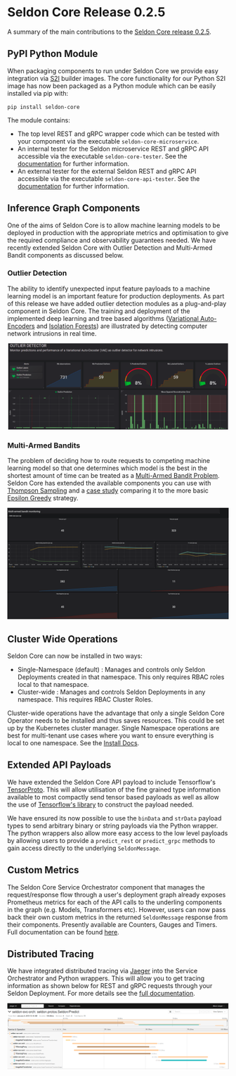 # Seldon Core Release 0.2.5

A summary of the main contributions to the [Seldon Core release 0.2.5](https://github.com/SeldonIO/seldon-core/releases/tag/v0.2.5).

## PyPI Python Module

When packaging components to run under Seldon Core we provide easy integration via [S2I](https://github.com/openshift/source-to-image) builder images. The core functionality for our Python S2I image has now been packaged as a Python module which can be easily installed via pip with:

```
pip install seldon-core
```

The module contains:

 * The top level REST and gRPC wrapper code which can be tested with your component via the executable ```seldon-core-microservice```.
 * An internal tester for the Seldon microservice REST and gRPC API accessible via the executable ```seldon-core-tester```. See the [documentation](https://github.com/SeldonIO/seldon-core/blob/master/docs/api-testing.md#microservice-api-tester) for further information.
 * An external tester for the external Seldon REST and gRPC API  accessible via the executable ```seldon-core-api-tester```. See the [documentation](https://github.com/SeldonIO/seldon-core/blob/master/docs/api-testing.md#seldon-core-api-tester) for further information.

## Inference Graph Components
One of the aims of Seldon Core is to allow machine learning models to be deployed in production with the appropriate metrics and optimisation to give the required compliance and observability guarantees needed. We have recently extended Seldon Core with Outlier Detection and Multi-Armed Bandit components as discussed below.

### Outlier Detection
The ability to identify unexpected input feature payloads to a machine learning model is an important feature for production deployments. As part of this release we have added outlier detection modules as a plug-and-play component in Seldon Core. The training and deployment of the implemented deep learning and tree based algorithms ([Variational Auto-Encoders](https://github.com/SeldonIO/seldon-core/tree/master/components/outlier-detection/vae) and [Isolation Forests](https://github.com/SeldonIO/seldon-core/tree/master/components/outlier-detection/isolation-forest)) are illustrated by detecting computer network intrusions in real time.

![outlier dashboard](./outlier-detection-dashboard.png)

### Multi-Armed Bandits

The problem of deciding how to route requests to competing machine learning model so that one determines which model is the best in the shortest amount of time can be treated as a [Multi-Armed Bandit Problem](https://en.wikipedia.org/wiki/Multi-armed_bandit). Seldon Core has extended the available components you can use with [Thompson Sampling](https://github.com/SeldonIO/seldon-core/tree/master/components/routers/thompson-sampling) and a [case study](https://github.com/SeldonIO/seldon-core/blob/master/components/routers/case_study/credit_card_default.ipynb) comparing it to the more basic [Epsilon Greedy](https://github.com/SeldonIO/seldon-core/tree/master/components/routers/epsilon-greedy) strategy.

![mab dashbaord](./mab-dashboard.png)

## Cluster Wide Operations
Seldon Core can now be installed in two ways:

 * Single-Namespace (default) : Manages and controls only Seldon Deployments created in that namespace. This only requires RBAC roles local to that namespace.
 * Cluster-wide : Manages and controls Seldon Deployments in any namespace. This requires RBAC Cluster Roles.

Cluster-wide operations have the advantage that only a single Seldon Core Operator needs to be installed and thus saves resources. This could be set up by the Kubernetes cluster manager. Single Namespace operations are best for multi-tenant use cases where you want to ensure everything is local to one namespace. See the [Install Docs](https://github.com/SeldonIO/seldon-core/blob/master/docs/install.md).

## Extended API Payloads

We have extended the Seldon Core API payload to include Tensorflow's [TensorProto](https://github.com/SeldonIO/seldon-core/blob/4149c6aeb11be518ec8589fd91599242c907e681/proto/prediction.proto#L29). This will allow utilisation of the fine grained type information available to most compactly send tensor based payloads as well as allow the use of [Tensorflow's library](https://www.tensorflow.org/api_docs/python/tf/make_tensor_proto) to construct the payload needed.

We have ensured its now possible to use the ```binData``` and ```strData``` payload types to send arbitrary binary or string payloads via the Python wrapper. The python wrappers also allow more easy access to the low level payloads by allowing users to provide a ```predict_rest``` or ```predict_grpc``` methods to gain access directly to the underlying ```SeldonMessage```.

## Custom Metrics

The Seldon Core Service Orchestrator component that manages the request/response flow through a user's deployment graph already exposes Prometheus metrics for each of the API calls to the underling components in the graph (e.g. Models, Transformers etc). However, users can now pass back their own custom metrics in the returned ```SeldonMessage``` response from their components. Presently available are Counters, Gauges and Timers. Full documentation can be found [here](https://github.com/SeldonIO/seldon-core/blob/master/docs/custom_metrics.md).

## Distributed Tracing
We have integrated distributed tracing via [Jaeger](https://www.jaegertracing.io/) into the Service Orchestrator and Python wrappers. This will allow you to get tracing information as shown below for REST and gRPC requests through your Seldon Deployment. For more details see the [full documentation](../distributed-tracing.md).

![mab dashbaord](./dist-tracing.png)
